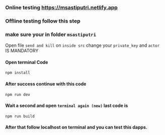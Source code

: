 ### Online testing <a href="https://msastiputri.netlify.app">https://msastiputri.netlify.app</a>

### Offline testing follow this step

### make sure your in folder ``msastiputri``

Open file ``send and kill`` on ``inside src``  change your ``private_key`` and ``actor`` IS MANDATORY

#### Open terminal Code
```
npm install
```
#### After success continue with this code
```
npm run dev
```
#### Wait a second and open ``terminal again (new)`` last code is
```
npm run build
```

#### After that follow localhost on terminal and you can test this dapps.






